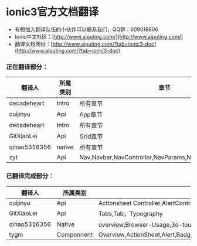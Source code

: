 # ionic3官方文档翻译 #



- 有想加入翻译队伍的小伙伴可以联系我们，QQ群：609018806
- Ionic中文社区：[http://www.aiputing.com/](http://www.aiputing.com/)
- 翻译文档网址：[http://www.aiputing.com/?tab=ionic3-doc](http://www.aiputing.com/?tab=ionic3-doc)

### 正在翻译部分： ###
| 翻译人 | 所属类别 | 章节 |
|-----|------|-----|
| decadeheart | Intro | 所有章节 |
| cuijinyu | Api | App章节 |
| decadeheart | Intro | 所有章节 |
| GitXiaoLei | Api | Grid章节 |
| qihao5316356 | native | 所有章节 |
| zyt | Api | Nav,Navbar,NavController,NavParams,NavPop,NavPush,Note |
### 已翻译完成部分： ###
| 翻译人 | 所属类别 | 章节 |
|-----|------|-----|
| cuijinyu | Api | Actionsheet Controller,AlertController |
| GitXiaoLei | Api | Tabs,Tab，Typography |
| qihao5316356 | Native |overview,Browser-Usage,3d-touch，action-sheet |
| tygm | Componnent | Overview,ActionSheet,Alert,Badges,Buttons,Cards,Checkbox,DateTime,FABs,Gesture,Grid |
